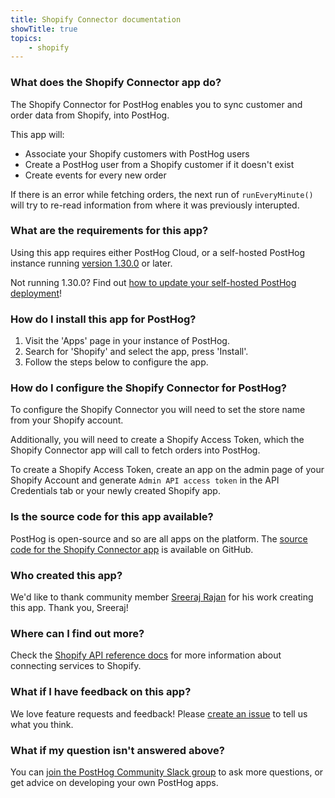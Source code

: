 ```yaml
---
title: Shopify Connector documentation
showTitle: true
topics:
    - shopify
---
```


### What does the Shopify Connector app do?

The Shopify Connector for PostHog enables you to sync customer and order data from Shopify, into PostHog. 

This app will:

- Associate your Shopify customers with PostHog users
- Create a PostHog user from a Shopify customer if it doesn't exist
- Create events for every new order

If there is an error while fetching orders, the next run of `runEveryMinute()` will try to re-read information from where it was previously interupted. 

### What are the requirements for this app?

Using this app requires either PostHog Cloud, or a self-hosted PostHog instance running [version 1.30.0](https://posthog.com/blog/the-posthog-array-1-30-0) or later. 

Not running 1.30.0? Find out [how to update your self-hosted PostHog deployment](https://posthog.com/docs/self-host/configure/upgrading-posthog)! 

### How do I install this app for PostHog?

1. Visit the 'Apps' page in your instance of PostHog.
2. Search for 'Shopify' and select the app, press 'Install'.
3. Follow the steps below to configure the app.

### How do I configure the Shopify Connector for PostHog?

To configure the Shopify Connector you will need to set the store name from your Shopify account. 

Additionally, you will need to create a Shopify Access Token, which the Shopify Connector app will call to fetch orders into PostHog. 

To create a Shopify Access Token, create an app on the admin page of your Shopify Account and generate `Admin API access token` in the API Credentials tab or your newly created Shopify app. 

### Is the source code for this app available?

PostHog is open-source and so are all apps on the platform. The [source code for the Shopify Connector app](https://github.com/posthog/posthog-shopify-sync-plugin) is available on GitHub. 

### Who created this app?

We'd like to thank community member [Sreeraj Rajan](https://github.com/sreeo) for his work creating this app. Thank you, Sreeraj!

### Where can I find out more?

Check the [Shopify API reference docs](https://shopify.dev/api) for more information about connecting services to Shopify. 

### What if I have feedback on this app?

We love feature requests and feedback! Please [create an issue](https://github.com/PostHog/posthog/issues/new?assignees=&labels=enhancement%2C+feature&template=feature_request.md) to tell us what you think. 

### What if my question isn't answered above?

You can [join the PostHog Community Slack group](/slack) to ask more questions, or get advice on developing your own PostHog apps.